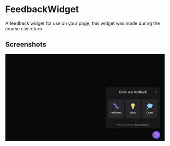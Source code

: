 # FeedbackWidget
A feedback widget for use on your page, this widget was made during the course nlw return
## Screenshots

![App Screenshot](/screenshots/feedback.png)